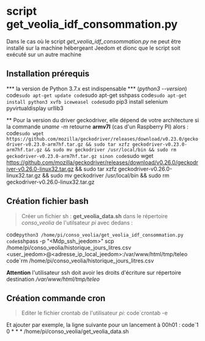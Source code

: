 # script get_veolia_idf_consommation.py

Dans le cas où le script *get_veolia_idf_consommation.py* ne peut être installé sur la machine hébergeant Jeedom et dionc que le script soit exécuté sur un autre machine

## Installation prérequis

*** la version de Python 3.7.x est indispensable *** (*python3 --version*)
code`sudo apt-get update
code`sudo apt-get sshpass
code`sudo apt-get install python3 xvfb iceweasel
code`sudo pip3 install selenium pyvirtualdisplay urllib3

** Pour la version du driver geckodriver, elle dépend de votre architecture
si la commande *uname -m* retourne **armv7l** (cas d'un Raspberry PI) alors :
code`sudo wget https://github.com/mozilla/geckodriver/releases/download/v0.23.0/geckodriver-v0.23.0-arm7hf.tar.gz && sudo tar xzfz geckodriver-v0.23.0-arm7hf.tar.gz && sudo mv geckodriver /usr/local/bin && sudo rm geckodriver-v0.23.0-arm7hf.tar.gz
sinon
code`sudo wget https://github.com/mozilla/geckodriver/releases/download/v0.26.0/geckodriver-v0.26.0-linux32.tar.gz && sudo tar xzfz geckodriver-v0.26.0-linux32.tar.gz && sudo mv geckodriver /usr/local/bin && sudo rm geckodriver-v0.26.0-linux32.tar.gz

## Création fichier bash
> Créer un fichier sh : **get_veolia_data.sh** dans le répertoire *conso_veolia* de l'utilsateur *pi* avec dedans :

code`python3 /home/pi/conso_veolia/get_veolia_idf_consommation.py
code`sshpass -p "<Mdp_ssh_jeedom>" scp /home/pi/conso_veolia/historique_jours_litres.csv <user_jeedom>@<adresse_ip_local_jeedom>:/var/www/html/tmp/teleo
code`rm /home/pi/conso_veolia/historique_jours_litres.csv

**Attention** l'utilisateur ssh doit avoir les droits d'écriture sur répertoire destination */var/www/html/tmp/teleo* 

## Création commande cron
> Editer le fichier crontab de l'utilisateur *pi*:
code`crontab -e

Et ajouter par exemple, la ligne suivante pour un lancement à 00h01 :
code`1 0 * * * /home/pi/conso_veolia/get_veolia_data.sh

